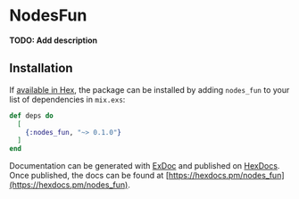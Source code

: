 # NodesFun

**TODO: Add description**

## Installation

If [available in Hex](https://hex.pm/docs/publish), the package can be installed
by adding `nodes_fun` to your list of dependencies in `mix.exs`:

```elixir
def deps do
  [
    {:nodes_fun, "~> 0.1.0"}
  ]
end
```

Documentation can be generated with [ExDoc](https://github.com/elixir-lang/ex_doc)
and published on [HexDocs](https://hexdocs.pm). Once published, the docs can
be found at [https://hexdocs.pm/nodes_fun](https://hexdocs.pm/nodes_fun).

